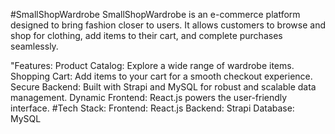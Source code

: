 #SmallShopWardrobe
SmallShopWardrobe is an e-commerce platform designed to bring fashion closer to users. It allows customers to browse and shop for clothing, add items to their cart, and complete purchases seamlessly.

"Features:
Product Catalog: Explore a wide range of wardrobe items.
Shopping Cart: Add items to your cart for a smooth checkout experience.
Secure Backend: Built with Strapi and MySQL for robust and scalable data management.
Dynamic Frontend: React.js powers the user-friendly interface.
#Tech Stack:
Frontend: React.js
Backend: Strapi
Database: MySQL
